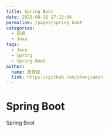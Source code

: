 ```yaml
---
title: Spring Boot
date: 2020-08-16 17:13:04
permalink: /pages/spring_boot
categories:
  - 后端
  - Java
tags:
  - Java
  - Spring
  - Spring Boot
author:
  name: 詹佳斌
  link: https://github.com/zhanjiabin
---
```

# Spring Boot

Spring Boot
<!-- more -->

